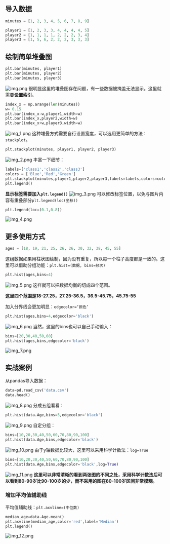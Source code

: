 ## 导入数据

```python
minutes = [1, 2, 3, 4, 5, 6, 7, 8, 9]

player1 = [1, 2, 3, 3, 4, 4, 4, 4, 5]
player2 = [1, 1, 1, 1, 2, 2, 2, 3, 4]
player3 = [1, 5, 6, 2, 2, 2, 3, 3, 3]
```
## 绘制简单堆叠图

```python
plt.bar(minutes, player1)
plt.bar(minutes, player2)
plt.bar(minutes, player3)
```
![img.png](img.png)
很明显这里的堆叠图存在问题，有一些数据被掩盖无法显示。这里就需要**设置索引**。
```python
index_x = np.arange(len(minutes))
w= 0.15
plt.bar(index_x-w,player1,width=w)
plt.bar(index_x,player2,width=w)
plt.bar(index_x+w,player3,width=w)
```

![img_1.png](img_1.png)
这种堆叠方式需要自行设置宽度，可以选用更简单的方法：`stackplot`。

```python
plt.stackplot(minutes, player1, player2, player3)
```
![img_2.png](img_2.png)
丰富一下细节：
```python
labels=['class1','class2','class3']
colors = ['Blue','Red','Green']
plt.stackplot(minutes,player1,player2,player3,labels=labels,colors=colors)
plt.legend()
```
**显示标签需要加入`plt.legend()`**
![img_3.png](img_3.png)
可以修改标签位置，以免与图片内容有重叠部分`plt.legend(loc(坐标))`
```python
plt.legend(loc=(0.1,0.8))
```
![img_4.png](img_4.png)
## 更多使用方式

```python
ages = [18, 19, 21, 25, 26, 26, 30, 32, 38, 45, 55]
```
这组数据如果用柱状图绘制，因为没有重复，所以每一个柱子高度都是一致的。这里可以借助分组功能：`plt.hist=(数据, bins=频次)`

```python
plt.hist(ages,bins=4)
```
![img_5.png](img_5.png)
这样就可以把数据均衡的切成四个范围。

**这里四个范围是18-27.25，27.25-36.5，36.5-45.75，45.75-55**

加入分界线会更加明显：`edgecolor=‘颜色’`
```python
plt.hist(ages,bins=4,edgecolor='black')
```
![img_6.png](img_6.png)
当然，这里的bins也可以自己手动输入：

```python
bins=[20,30,40,50,60]
plt.hist(ages,bins,edgecolor='black')
```
![img_7.png](img_7.png)
## 实战案例
从pandas导入数据：
```python
data=pd.read_csv('data.csv')
data.head()
```
![img_8.png](img_8.png)
分成五组看看：
```python
plt.hist(data.Age,bins=5,edgecolor='black')
```
![img_9.png](img_9.png)
自定分组：
```python
bins=[10,20,30,40,50,60,70,80,90,100]
plt.hist(data.Age,bins,edgecolor='black')
```
![img_10.png](img_10.png)
由于y轴数据比较大，这里可以采用科学计数法：`log=True`

```python
bins=[10,20,30,40,50,60,70,80,90,100]
plt.hist(data.Age,bins,edgecolor='black',log=True)
```
![img_11.png](img_11.png)
**这里可以非常清晰的看到两张图的不同之处，采用科学计数法后可以看到80-90岁比90-100岁的少，而不采用的图在80-100岁区间非常模糊。**

### 增加平均值辅助线
平均值辅助线：`plt.axvline=(中位数)`

```python
median_age=data.Age.mean()
plt.axvline(median_age,color='red',label='Median')
plt.legend()
```
![img_12.png](img_12.png)